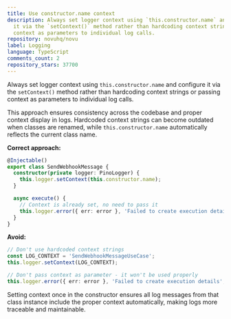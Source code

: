 ```yaml
---
title: Use constructor.name context
description: Always set logger context using `this.constructor.name` and configure
  it via the `setContext()` method rather than hardcoding context strings or passing
  context as parameters to individual log calls.
repository: novuhq/novu
label: Logging
language: TypeScript
comments_count: 2
repository_stars: 37700
---
```


Always set logger context using `this.constructor.name` and configure it via the `setContext()` method rather than hardcoding context strings or passing context as parameters to individual log calls.

This approach ensures consistency across the codebase and proper context display in logs. Hardcoded context strings can become outdated when classes are renamed, while `this.constructor.name` automatically reflects the current class name.

**Correct approach:**
```typescript
@Injectable()
export class SendWebhookMessage {
  constructor(private logger: PinoLogger) {
    this.logger.setContext(this.constructor.name);
  }

  async execute() {
    // Context is already set, no need to pass it
    this.logger.error({ err: error }, 'Failed to create execution details');
  }
}
```

**Avoid:**
```typescript
// Don't use hardcoded context strings
const LOG_CONTEXT = 'SendWebhookMessageUseCase';
this.logger.setContext(LOG_CONTEXT);

// Don't pass context as parameter - it won't be used properly
this.logger.error({ err: error }, 'Failed to create execution details', LOG_CONTEXT);
```

Setting context once in the constructor ensures all log messages from that class instance include the proper context automatically, making logs more traceable and maintainable.